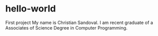 # hello-world
First project 
My name is Christian Sandoval. I am recent graduate of a Associates of Science Degree in Computer Programming.
